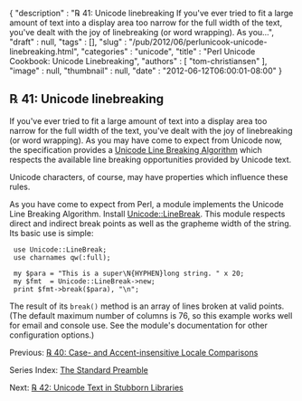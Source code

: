{
   "description" : "℞ 41: Unicode linebreaking If you've ever tried to fit a large amount of text into a display area too narrow for the full width of the text, you've dealt with the joy of linebreaking (or word wrapping). As you...",
   "draft" : null,
   "tags" : [],
   "slug" : "/pub/2012/06/perlunicook-unicode-linebreaking.html",
   "categories" : "unicode",
   "title" : "Perl Unicode Cookbook: Unicode Linebreaking",
   "authors" : [
      "tom-christiansen"
   ],
   "image" : null,
   "thumbnail" : null,
   "date" : "2012-06-12T06:00:01-08:00"
}



℞ 41: Unicode linebreaking
--------------------------

If you've ever tried to fit a large amount of text into a display area too narrow for the full width of the text, you've dealt with the joy of linebreaking (or word wrapping). As you may have come to expect from Unicode now, the specification provides a [Unicode Line Breaking Algorithm](http://www.unicode.org/reports/tr14/) which respects the available line breaking opportunities provided by Unicode text.

Unicode characters, of course, may have properties which influence these rules.

As you have come to expect from Perl, a module implements the Unicode Line Breaking Algorithm. Install [Unicode::LineBreak](http://search.cpan.org/perldoc?Unicode::LineBreak). This module respects direct and indirect break points as well as the grapheme width of the string. Its basic use is simple:

     use Unicode::LineBreak;
     use charnames qw(:full);

     my $para = "This is a super\N{HYPHEN}long string. " x 20;
     my $fmt  = Unicode::LineBreak->new;
     print $fmt->break($para), "\n";

The result of its `break()` method is an array of lines broken at valid points. (The default maximum number of columns is 76, so this example works well for email and console use. See the module's documentation for other configuration options.)

Previous: [℞ 40: Case- and Accent-insensitive Locale Comparisons](/pub/2012/06/perlunicook-case--and-accent-insensitive-locale-comparison.html)

Series Index: [The Standard Preamble](/pub/2012/04/perlunicook-standard-preamble.html)

Next: [℞ 42: Unicode Text in Stubborn Libraries](/pub/2012/06/perlunicook-unicode-text-in-stubborn-libraries.html)
